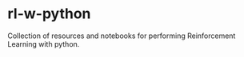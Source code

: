 # rl-w-python
Collection of resources and notebooks for performing Reinforcement Learning with python.
